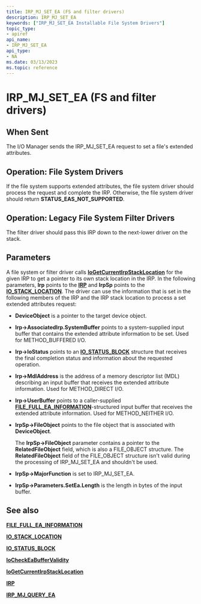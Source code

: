 ```yaml
---
title: IRP_MJ_SET_EA (FS and filter drivers)
description: IRP_MJ_SET_EA
keywords: ["IRP_MJ_SET_EA Installable File System Drivers"]
topic_type:
- apiref
api_name:
- IRP_MJ_SET_EA
api_type:
- NA
ms.date: 03/13/2023
ms.topic: reference
---
```


# IRP_MJ_SET_EA (FS and filter drivers)

## When Sent

The I/O Manager sends the IRP_MJ_SET_EA request to set a file's extended attributes.

## Operation: File System Drivers

If the file system supports extended attributes, the file system driver should process the request and complete the IRP. Otherwise, the file system driver should return **STATUS_EAS_NOT_SUPPORTED**.

## Operation: Legacy File System Filter Drivers

The filter driver should pass this IRP down to the next-lower driver on the stack.

## Parameters

A file system or filter driver calls [**IoGetCurrentIrpStackLocation**](/windows-hardware/drivers/ddi/wdm/nf-wdm-iogetcurrentirpstacklocation) for the given IRP to get a pointer to its own stack location in the IRP. In the following parameters, **Irp** points to the [**IRP**](/windows-hardware/drivers/ddi/wdm/ns-wdm-_irp) and **IrpSp** points to the [**IO_STACK_LOCATION**](/windows-hardware/drivers/ddi/wdm/ns-wdm-_io_stack_location). The driver can use the information that is set in the following members of the IRP and the IRP stack location to process a set extended attributes request:

- **DeviceObject** is a pointer to the target device object.

- **Irp->AssociatedIrp.SystemBuffer** points to a system-supplied input buffer that contains the extended attribute information to be set. Used for METHOD_BUFFERED I/O.

- **Irp->IoStatus** points to an [**IO_STATUS_BLOCK**](/windows-hardware/drivers/ddi/wdm/ns-wdm-_io_status_block) structure that receives the final completion status and information about the requested operation.

- **Irp->MdlAddress** is the address of a memory descriptor list (MDL) describing an input buffer that receives the extended attribute information. Used for METHOD_DIRECT I/O.

- **Irp->UserBuffer** points to a caller-supplied [**FILE_FULL_EA_INFORMATION**](/windows-hardware/drivers/ddi/wdm/ns-wdm-_file_full_ea_information)-structured input buffer that receives the extended attribute information. Used for METHOD_NEITHER I/O.

- **IrpSp->FileObject** points to the file object that is associated with **DeviceObject**.

  The **IrpSp->FileObject** parameter contains a pointer to the **RelatedFileObject** field, which is also a FILE_OBJECT structure. The **RelatedFileObject** field of the FILE_OBJECT structure isn't valid during the processing of IRP_MJ_SET_EA and shouldn't be used.

- **IrpSp->MajorFunction** is set to IRP_MJ_SET_EA.

- **IrpSp->Parameters.SetEa.Length** is the length in bytes of the input buffer.

## See also

[**FILE_FULL_EA_INFORMATION**](/windows-hardware/drivers/ddi/wdm/ns-wdm-_file_full_ea_information)

[**IO_STACK_LOCATION**](/windows-hardware/drivers/ddi/wdm/ns-wdm-_io_stack_location)

[**IO_STATUS_BLOCK**](/windows-hardware/drivers/ddi/wdm/ns-wdm-_io_status_block)

[**IoCheckEaBufferValidity**](/windows-hardware/drivers/ddi/ntifs/nf-ntifs-iocheckeabuffervalidity)

[**IoGetCurrentIrpStackLocation**](/windows-hardware/drivers/ddi/wdm/nf-wdm-iogetcurrentirpstacklocation)

[**IRP**](/windows-hardware/drivers/ddi/wdm/ns-wdm-_irp)

[**IRP_MJ_QUERY_EA**](irp-mj-query-ea.md)
